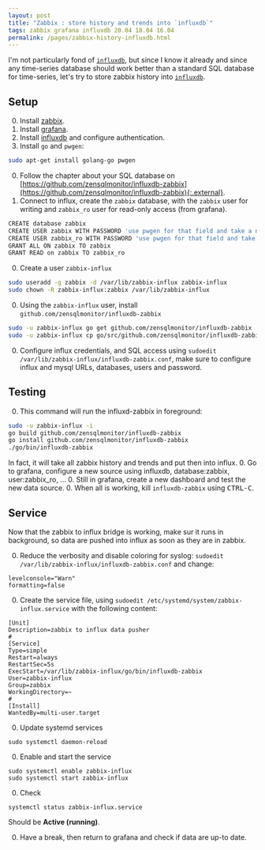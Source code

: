 ```yaml
---
layout: post
title: "Zabbix : store history and trends into `influxdb`"
tags: zabbix grafana influxdb 20.04 18.04 16.04
permalink: /pages/zabbix-history-influxdb.html
---
```


I'm not particularly fond of [`influxdb`](/tag/influxdb.html), but since I know
it already and since any time-series database should work better than a standard SQL
database for time-series, let's try to store zabbix history into [`influxdb`](/tag/influxdb.html).

## Setup
0. Install [zabbix](/tag/zabbix.html).
0. Install [grafana](/tag/grafana.html).
0. Install [influxdb](/tag/influxdb.html) and configure authentication.
0. Install `go` and `pwgen`:
```bash
sudo apt-get install golang-go pwgen
```
0. Follow the chapter about your SQL database on [https://github.com/zensqlmonitor/influxdb-zabbix](https://github.com/zensqlmonitor/influxdb-zabbix){:.external}.
0. Connect to influx, create the `zabbix` database, with the `zabbix` user for writing and `zabbix_ro` user for read-only access (from grafana).
```bash
CREATE database zabbix
CREATE USER zabbix WITH PASSWORD 'use pwgen for that field and take a note'
CREATE USER zabbix_ro WITH PASSWORD 'use pwgen for that field and take another note'
GRANT ALL ON zabbix TO zabbix
GRANT READ on zabbix TO zabbix_ro
```

0. Create a user `zabbix-influx`
```bash
sudo useradd -g zabbix -d /var/lib/zabbix-influx zabbix-influx
sudo chown -R zabbix-influx:zabbix /var/lib/zabbix-influx
```
0. Using the `zabbix-influx` user, install `github.com/zensqlmonitor/influxdb-zabbix`
```bash
sudo -u zabbix-influx go get github.com/zensqlmonitor/influxdb-zabbix
sudo -u zabbix-influx cp go/src/github.com/zensqlmonitor/influxdb-zabbix/influxdb-zabbix.conf .
```
0. Configure influx credentials, and SQL access using `sudoedit /var/lib/zabbix-influx/influxdb-zabbix.conf`, make sure to configure influx and mysql URLs, databases, users and password.

## Testing
0. This command will run the influxd-zabbix in foreground:
```bash
sudo -u zabbix-influx -i
go build github.com/zensqlmonitor/influxdb-zabbix
go install github.com/zensqlmonitor/influxdb-zabbix
./go/bin/influxdb-zabbix
```
In fact, it will take all zabbix history and trends and put then into influx.
0. Go to grafana, configure a new source using influxdb, database:zabbix, user:zabbix_ro, ...
0. Still in grafana, create a new dashboard and test the new data source.
0. When all is working, kill `influxdb-zabbix` using <kbd>CTRL-C</kbd>.

## Service
Now that the zabbix to influx bridge is working, make sur it runs in background,
so data are pushed into influx as soon as they are in zabbix.

0. Reduce the verbosity and disable coloring for syslog: `sudoedit /var/lib/zabbix-influx/influxdb-zabbix.conf` and change:
```config
levelconsole="Warn"
formatting=false
```

0. Create the service file, using `sudoedit /etc/systemd/system/zabbix-influx.service` with the following content:
```
[Unit]
Description=zabbix to influx data pusher
#
[Service]
Type=simple
Restart=always
RestartSec=5s
ExecStart=/var/lib/zabbix-influx/go/bin/influxdb-zabbix
User=zabbix-influx
Group=zabbix
WorkingDirectory=~
#
[Install]
WantedBy=multi-user.target
```

0. Update systemd services
```
sudo systemctl daemon-reload
```

0. Enable and start the service
```
sudo systemctl enable zabbix-influx
sudo systemctl start zabbix-influx
```

0. Check
```
systemctl status zabbix-influx.service
```
Should be **Active (running)**.

0. Have a break, then return to grafana and check if data are up-to date.
